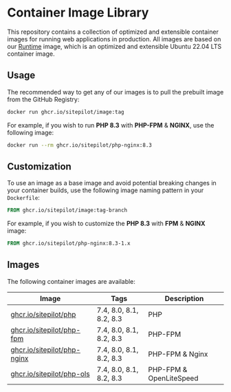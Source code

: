 # Container Image Library

This repository contains a collection of optimized and extensible container images for running web applications in
production. All images are based on our [Runtime](./src/runtime) image, which is an optimized and extensible Ubuntu
22.04 LTS container image.

## Usage

The recommended way to get any of our images is to pull the prebuilt image from the GitHub Registry:

```bash
docker run ghcr.io/sitepilot/image:tag
```

For example, if you wish to run **PHP 8.3** with **PHP-FPM** & **NGINX**, use the following image:

```bash
docker run --rm ghcr.io/sitepilot/php-nginx:8.3
```

## Customization

To use an image as a base image and avoid potential breaking changes in your container builds, use the following
image naming pattern in your `Dockerfile`:

```Dockerfile
FROM ghcr.io/sitepilot/image:tag-branch
```

For example, if you wish to customize the **PHP 8.3** with **FPM** & **NGINX** image:

```Dockerfile
FROM ghcr.io/sitepilot/php-nginx:8.3-1.x
```

## Images

The following container images are available:

| Image                                          | Tags                    | Description             |
|------------------------------------------------|-------------------------|-------------------------|
| [ghcr.io/sitepilot/php](./src/php)             | 7.4, 8.0, 8.1, 8.2, 8.3 | PHP                     |
| [ghcr.io/sitepilot/php-fpm](./src/php-fpm)     | 7.4, 8.0, 8.1, 8.2, 8.3 | PHP-FPM                 |
| [ghcr.io/sitepilot/php-nginx](./src/php-nginx) | 7.4, 8.0, 8.1, 8.2, 8.3 | PHP-FPM & Nginx         |
| [ghcr.io/sitepilot/php-ols](./src/php-ols)     | 7.4, 8.0, 8.1, 8.2, 8.3 | PHP-FPM & OpenLiteSpeed |

